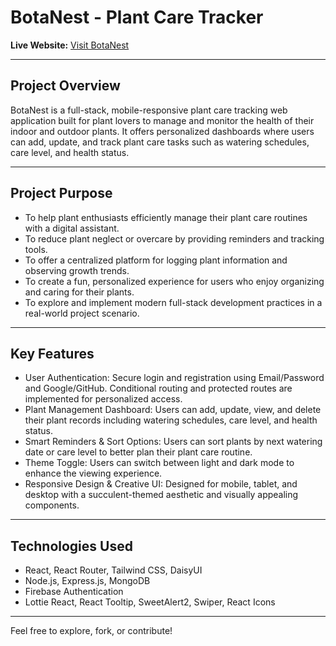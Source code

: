 # BotaNest - Plant Care Tracker

**Live Website:** [Visit BotaNest](https://b11a10-botanest-zaman-pro.web.app/)

---

## Project Overview

BotaNest is a full-stack, mobile-responsive plant care tracking web application built for plant lovers to manage and monitor the health of their indoor and outdoor plants. It offers personalized dashboards where users can add, update, and track plant care tasks such as watering schedules, care level, and health status.

---

## Project Purpose

- To help plant enthusiasts efficiently manage their plant care routines with a digital assistant.
- To reduce plant neglect or overcare by providing reminders and tracking tools.
- To offer a centralized platform for logging plant information and observing growth trends.
- To create a fun, personalized experience for users who enjoy organizing and caring for their plants.
- To explore and implement modern full-stack development practices in a real-world project scenario.

---

## Key Features

- User Authentication: Secure login and registration using Email/Password and Google/GitHub. Conditional routing and protected routes are implemented for personalized access.
- Plant Management Dashboard: Users can add, update, view, and delete their plant records including watering schedules, care level, and health status.
- Smart Reminders & Sort Options: Users can sort plants by next watering date or care level to better plan their plant care routine.
- Theme Toggle: Users can switch between light and dark mode to enhance the viewing experience.
- Responsive Design & Creative UI: Designed for mobile, tablet, and desktop with a succulent-themed aesthetic and visually appealing components.

---

## Technologies Used

- React, React Router, Tailwind CSS, DaisyUI
- Node.js, Express.js, MongoDB
- Firebase Authentication
- Lottie React, React Tooltip, SweetAlert2, Swiper, React Icons

---

Feel free to explore, fork, or contribute!
